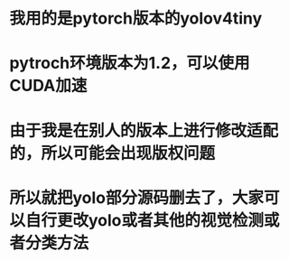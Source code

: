 # 我用的是pytorch版本的yolov4tiny
# pytroch环境版本为1.2，可以使用CUDA加速
# 由于我是在别人的版本上进行修改适配的，所以可能会出现版权问题
# 所以就把yolo部分源码删去了，大家可以自行更改yolo或者其他的视觉检测或者分类方法